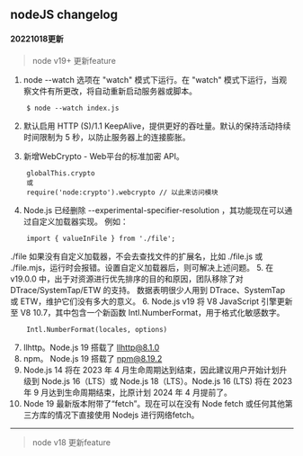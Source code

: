 ## nodeJS changelog
#### 20221018更新
> node  v19+  更新feature

1. node --watch 选项在 "watch" 模式下运行。在 "watch" 模式下运行，当观察文件有所更改，将自动重新启动服务器或脚本。
```
    $ node --watch index.js
```

2. 默认启用 HTTP (S)/1.1 KeepAlive，提供更好的吞吐量。默认的保持活动持续时间限制为 5 秒，以防止服务器上的连接膨胀。

3. 新增WebCrypto - Web平台的标准加密 API。
```
    globalThis.crypto 
    或
    require('node:crypto').webcrypto // 以此来访问模块
```

4. Node.js 已经删除 --experimental-specifier-resolution ，其功能现在可以通过自定义加载器实现。
例如：
```
    import { valueInFile } from './file';
```
./file 如果没有自定义加载器，不会去查找文件的扩展名，比如 ./file.js 或 ./file.mjs，运行时会报错。设置自定义加载器后，则可解决上述问题。
5. 在 v19.0.0 中，出于对资源进行优先排序的目的和原因，团队移除了对 DTrace/SystemTap/ETW 的支持。 数据表明很少人用到 DTrace、SystemTap 或 ETW，维护它们没有多大的意义。
6. Node.js v19 将 V8 JavaScript 引擎更新至 V8 10.7，其中包含一个新函数 Intl.NumberFormat，用于格式化敏感数字。
```
    Intl.NumberFormat(locales, options)
```
7. llhttp。Node.js 19 搭载了 llhttp@8.1.0
8. npm。 Node.js 19 搭载了 npm@8.19.2
9. Node.js 14 将在 2023 年 4 月生命周期达到结束，因此建议用户开始计划升级到 Node.js 16（LTS）或 Node.js 18（LTS）。Node.js 16 (LTS) 将在 2023 年 9 月达到生命周期结束，比原计划 2024 年 4 月提前了。
10. Node 19 最新版本附带了“fetch”。现在可以在没有 Node fetch 或任何其他第三方库的情况下直接使用 Nodejs 进行网络fetch。
---
> node  v18  更新feature